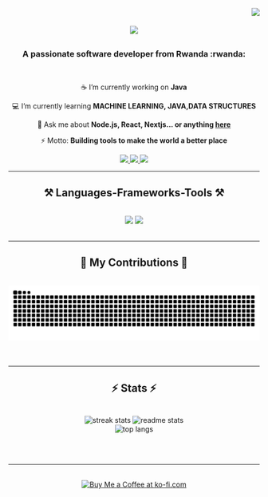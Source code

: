 <img align="right" src="![Visitor Count](https://komarev.com/ghpvc/?username=Rukundo-Bahati)
" />

<h1 align="center">
<img src="https://readme-typing-svg.herokuapp.com/?font=Righteous&size=35&center=true&vCenter=true&width=500&height=70&duration=4000&lines=%F0%9F%91%8B%20Welcome%20to%20my%20GitHub!%20I'm%20Bahati" />

</h1>

<h3 align="center">A passionate software developer from Rwanda :rwanda:</h3>

<br/>

<div align="center">
 
 :coffee: I’m currently working on **Java**
 
 :computer: I’m currently learning **MACHINE LEARNING, JAVA,DATA STRUCTURES**

💬 Ask me about **Node.js, React, Nextjs... or anything [here](https://portfolio-bahati-v7e1.vercel.app/)**

⚡ Motto: **Building tools to make the world a better place**

</div>
 
<div align="center"> 
  <a href="mailto:rukundorca@gmail.com">
    <img src="https://img.shields.io/badge/Gmail-333333?style=for-the-badge&logo=gmail&logoColor=red" />
  </a>
  <a href="https://www.linkedin.com/in/bahati-samuel-293578302" target="_blank">
    <img src="https://img.shields.io/badge/LinkedIn-0077B5?style=for-the-badge&logo=linkedin&logoColor=white" target="_blank" />
  </a>
  <a href="https://portfolio-bahati-v7e1.vercel.app/" target="_blank">
     <img src="https://img.shields.io/badge/Portfolio-FF5722?style=for-the-badge&logo=todoist&logoColor=white" target="_blank" />
  </a>
</div>

<hr/>
 
<h2 align="center">⚒️ Languages-Frameworks-Tools ⚒️</h2>
<br/>
<div align="center">
    <img src="https://skillicons.dev/icons?i=react,bootstrap,html,css,vscode,github,figma,tailwind,git,java" />
    <img src="https://skillicons.dev/icons?i=nodejs,python,javascript,typescript,express,java,mongodb,c,nextjs,mysql,flask" /><br>
</div>

<br/>
<hr/>

<div align="center">
  <h2>🐍 My Contributions 🐍</h2>
  <br>
  <img alt="snake eating my contributions" src="https://raw.githubusercontent.com/Rukundo-Bahati/Rukundo-Bahati/output/github-contribution-grid-snake.svg" />
  <br/><br/><br/>
</div>

<hr/>

<h2 align="center">⚡ Stats ⚡</h2>
<br>
<div align="center">
  <img width=390 src="https://github-readme-stats.vercel.app/?user=Rukundo-Bahati&count_private=true&theme=react&border_radius=10" alt="streak stats" />
  <img width=390 src="https://github-readme-streak-stats-six-jet.vercel.app/api?username=Rukundo-Bahati&count_private=true&show_icons=true&theme=react&rank_icon=github&border_radius=10" alt="readme stats" />
  <br/>
  <img width=325 align="center" src="https://streak-stats.demolab.com/?user=Rukundo-Bahati&hide=HTML&langs_count=8&layout=compact&theme=react&border_radius=10&size_weight=0.5&count_weight=0.5&exclude_repo=github-readme-stats" alt="top langs" />
</div>

<br/><br/>

<hr/>

<br/>

<div align="center">
  <a href='https://ko-fi.com/V7V4RAK9C' target='_blank'>
    <img height='64' style='border:0px;height:64px;' src='https://storage.ko-fi.com/cdn/kofi1.png?v=3' border='0' alt='Buy Me a Coffee at ko-fi.com' />
  </a>
</div>

<br/>
